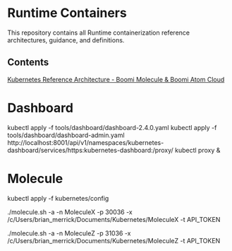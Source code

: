 # Runtime Containers
This repository contains all Runtime containerization reference architectures, guidance, and definitions.
## Contents

[Kubernetes Reference Architecture - Boomi Molecule & Boomi Atom Cloud](https://bitbucket.org/officialboomi/runtime-containers/src/master/kubernetes/)

# Dashboard
kubectl apply -f tools/dashboard/dashboard-2.4.0.yaml
kubectl apply -f tools/dashboard/dashboard-admin.yaml
http://localhost:8001/api/v1/namespaces/kubernetes-dashboard/services/https:kubernetes-dashboard:/proxy/
kubectl proxy &

# Molecule
kubectl apply -f kubernetes/config

./molecule.sh -a -n MoleculeX -p 30036 -x /c/Users/brian_merrick/Documents/Kubernetes/MoleculeX -t API_TOKEN

./molecule.sh -a -n MoleculeZ -p 31036 -x /c/Users/brian_merrick/Documents/Kubernetes/MoleculeZ -t API_TOKEN